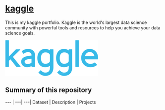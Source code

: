# [kaggle](https://www.kaggle.com/)
This is my kaggle portfolio. Kaggle is the world's largest data science community with powerful tools and resources to help you achieve your data science goals.

![kaggle_logo](./resources/kaggle.png)

## Summary of this repository

--- | ---| ---|
Dataset | Description | Projects
